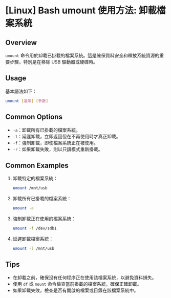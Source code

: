 # [Linux] Bash umount 使用方法: 卸載檔案系統

## Overview
`umount` 命令用於卸載已掛載的檔案系統。這是確保資料安全和釋放系統資源的重要步驟，特別是在移除 USB 驅動器或硬碟時。

## Usage
基本語法如下：
```bash
umount [選項] [參數]
```

## Common Options
- `-a`：卸載所有已掛載的檔案系統。
- `-l`：延遲卸載，立即返回但在不再使用時才真正卸載。
- `-f`：強制卸載，即使檔案系統正在被使用。
- `-r`：如果卸載失敗，則以只讀模式重新掛載。

## Common Examples
1. 卸載特定的檔案系統：
   ```bash
   umount /mnt/usb
   ```

2. 卸載所有已掛載的檔案系統：
   ```bash
   umount -a
   ```

3. 強制卸載正在使用的檔案系統：
   ```bash
   umount -f /dev/sdb1
   ```

4. 延遲卸載檔案系統：
   ```bash
   umount -l /mnt/usb
   ```

## Tips
- 在卸載之前，確保沒有任何程序正在使用該檔案系統，以避免資料損失。
- 使用 `df` 或 `mount` 命令檢查當前掛載的檔案系統，確保正確卸載。
- 如果卸載失敗，檢查是否有開啟的檔案或目錄在該檔案系統中。
